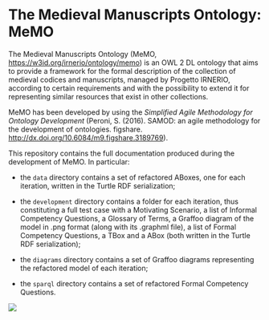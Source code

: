 # The Medieval Manuscripts Ontology: MeMO

The Medieval Manuscripts Ontology (MeMO, https://w3id.org/irnerio/ontology/memo) is an OWL 2 DL ontology that aims to provide a framework for the formal description of the collection of medieval codices and manuscripts, managed by Progetto IRNERIO, according to certain requirements and with the possibility to extend it for representing similar resources that exist in other collections. 

MeMO has been developed by using the _Simplified Agile Methodology for Ontology Development_ (Peroni, S. (2016). SAMOD: an agile methodology for the development of ontologies. figshare. http://dx.doi.org/10.6084/m9.figshare.3189769).

This repository contains the full documentation produced during the development of MeMO. In particular:

* the `data` directory contains a set of refactored ABoxes, one for each iteration, written in the Turtle RDF serialization;

* the `development` directory contains a folder for each iteration, thus constituting a full test case with a Motivating Scenario, a list of Informal Competency Questions, a Glossary of Terms, a Graffoo diagram of the model in .png format (along with its .graphml file), a list of Formal Competency Questions, a TBox and a ABox (both written in the Turtle RDF serialization);

* the `diagrams` directory contains a set of Graffoo diagrams representing the refactored model of each iteration;

* the `sparql` directory contains a set of refactored Formal Competency Questions.

![](https://github.com/irnerio-opendata/memo/blob/master/diagrams/memo_full_diagram.png)
